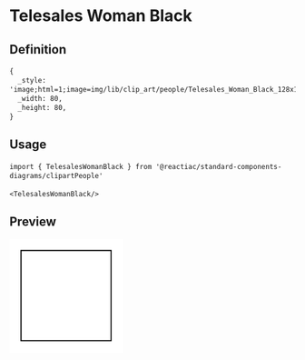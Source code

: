 # Telesales Woman Black

## Definition

```
{
  _style: 'image;html=1;image=img/lib/clip_art/people/Telesales_Woman_Black_128x128.pngstrokeColor=none;',
  _width: 80,
  _height: 80,
}
```

## Usage

```
import { TelesalesWomanBlack } from '@reactiac/standard-components-diagrams/clipartPeople'

<TelesalesWomanBlack/>
```

## Preview

<img src="./telesales-woman-black.png" width="200"/>
